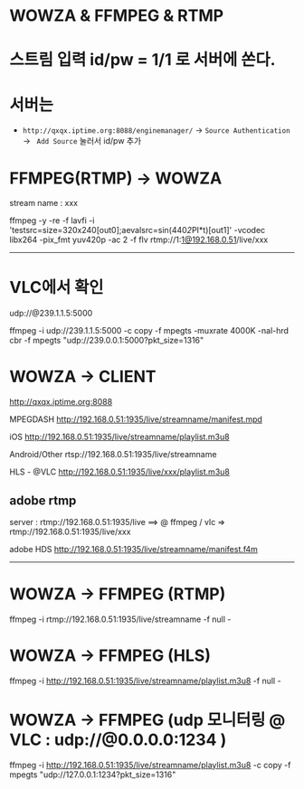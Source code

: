 # WOWZA & FFMPEG & RTMP

# 스트림 입력 id/pw = 1/1 로 서버에 쏜다. 


# 서버는 


- `http://qxqx.iptime.org:8088/enginemanager/` -> `Source Authentication` -> ` Add Source` 눌러서 id/pw 추가


# FFMPEG(RTMP) -> WOWZA


stream name : xxx

ffmpeg -y -re -f lavfi -i 'testsrc=size=320x240[out0];aevalsrc=sin(440*2*PI*t)[out1]' -vcodec libx264 -pix_fmt yuv420p -ac 2 -f flv rtmp://1:1@192.168.0.51/live/xxx


------------------------------

# VLC에서 확인
udp://@239.1.1.5:5000

ffmpeg -i udp://239.1.1.5:5000 -c copy -f mpegts  -muxrate 4000K  -nal-hrd cbr -f mpegts  "udp://239.0.0.1:5000?pkt_size=1316"


# WOWZA -> CLIENT


http://qxqx.iptime.org:8088 


MPEGDASH
http://192.168.0.51:1935/live/streamname/manifest.mpd


iOS
http://192.168.0.51:1935/live/streamname/playlist.m3u8


Android/Other
rtsp://192.168.0.51:1935/live/streamname


HLS - @VLC
http://192.168.0.51:1935/live/xxx/playlist.m3u8


## adobe rtmp

server : rtmp://192.168.0.51:1935/live
==> @ ffmpeg / vlc => rtmp://192.168.0.51:1935/live/xxx

adobe HDS
http://192.168.0.51:1935/live/streamname/manifest.f4m


----------------


# WOWZA -> FFMPEG (RTMP)


ffmpeg -i rtmp://192.168.0.51:1935/live/streamname -f null -  


# WOWZA -> FFMPEG (HLS)


ffmpeg -i http://192.168.0.51:1935/live/streamname/playlist.m3u8 -f null -  


# WOWZA -> FFMPEG (udp 모니터링 @ VLC : udp://@0.0.0.0:1234 )


ffmpeg -i http://192.168.0.51:1935/live/streamname/playlist.m3u8 -c copy -f mpegts "udp://127.0.0.1:1234?pkt_size=1316"
